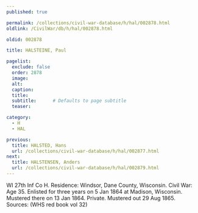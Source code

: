 ```yaml
---
published: true

permalink: /collections/civil-war-database/h/hal/002878.html
oldlink: /CivilWar/db/h/hal/002878.html

oldid: 002878

title: HALSTEINE, Paul

pagelist:
  exclude: false
  order: 2878
  image: 
  alt:
  caption:
  title:
  subtitle:      # Defaults to page subtitle
  teaser:

category: 
  - H 
  - HAL

previous:
  title: HALSTED, Hans
  url: /collections/civil-war-database/h/hal/002877.html  
next:
  title: HALSTENSEN, Anders
  url: /collections/civil-war-database/h/hal/002879.html   
---
```

WI 27th Inf Co H. Residence: Windsor, Dane County, Wisconsin. Civil War: Age 35. Enlisted for three years on 5 Jan 1864 at Madison, Wisconsin. Mustered there on 13 Jan 1864. Private. Mustered out 29 Aug 1865. Sources: (WHS red book vol 32)